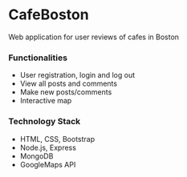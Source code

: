 # CafeBoston
Web application for user reviews of cafes in Boston

### Functionalities
- User registration, login and log out
- View all posts and comments
- Make new posts/comments
- Interactive map

### Technology Stack
- HTML, CSS, Bootstrap
- Node.js, Express
- MongoDB
- GoogleMaps API
